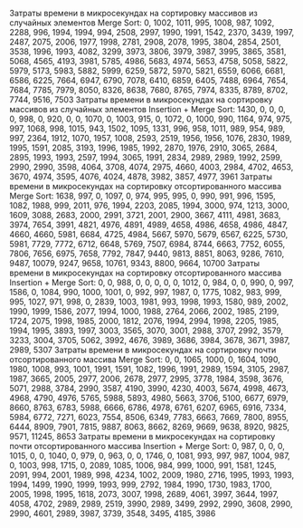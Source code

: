 Затраты времени в микросекундах на сортировку массивов из случайных элементов Merge Sort: 0, 1002, 1011, 995, 1008, 987, 1092, 2288, 996, 1994, 1994, 994, 2508, 2997, 1990, 1991, 1542, 2370, 3439, 1997, 2487, 2075, 2006, 1977, 1998, 2781, 2908, 2078, 1995, 3804, 2854, 2501, 3538, 1996, 1993, 4082, 3299, 3973, 3806, 3979, 3987, 3995, 3865, 3581, 5068, 4565, 4193, 3981, 5785, 4986, 5683, 4974, 5653, 4758, 5058, 5822, 5979, 5173, 5983, 5882, 5999, 6259, 5872, 5970, 5821, 6559, 6066, 6681, 6586, 6225, 7664, 6947, 6790, 7078, 6410, 6859, 6405, 7488, 6964, 7654, 7684, 7785, 7979, 8050, 8326, 8638, 7680, 8765, 7974, 8335, 8789, 8702, 7744, 9516, 7503
Затраты времени в микросекундах на сортировку массивов из случайных элементов Insertion + Merge Sort: 1430, 0, 0, 0, 0, 998, 0, 920, 0, 0, 1070, 0, 1003, 915, 0, 1072, 0, 1000, 990, 1164, 974, 975, 997, 1068, 998, 1015, 943, 1502, 1095, 1331, 996, 958, 1011, 989, 954, 989, 997, 2364, 1912, 1070, 1957, 1008, 2593, 2519, 1956, 1956, 1076, 2830, 1989, 1995, 1591, 2085, 3193, 1996, 1985, 1992, 2870, 1976, 2910, 3065, 2684, 2895, 1993, 1993, 2597, 1994, 3065, 1991, 2834, 2989, 2989, 1992, 2599, 2990, 2990, 3598, 4064, 3708, 4074, 2975, 4660, 4003, 2984, 4702, 4653, 3670, 4974, 3595, 4076, 4024, 4878, 3982, 3857, 4977, 3961
Затраты времени в микросекундах на сортировку отсортированного массива Merge Sort: 1638, 997, 0, 1097, 0, 974, 995, 995, 0, 990, 991, 996, 1595, 1082, 1988, 999, 2011, 976, 1994, 2203, 2085, 1994, 3000, 974, 1213, 3000, 1609, 3088, 2683, 2000, 2991, 3721, 2001, 2900, 3667, 4111, 4981, 3683, 3974, 7654, 3991, 4821, 4976, 4891, 4989, 4658, 4986, 4658, 4986, 4847, 4660, 4660, 5981, 6684, 4725, 4984, 5667, 5970, 5679, 6567, 6225, 5730, 5981, 7729, 7772, 6712, 6648, 5769, 7507, 6984, 8744, 6663, 7752, 6055, 7806, 7656, 6975, 7658, 7792, 7847, 9440, 9813, 8851, 8063, 9286, 7610, 9487, 10079, 9247, 9658, 10761, 9343, 8800, 9664, 10700
Затраты времени в микросекундах на сортировку отсортированного массива Insertion + Merge Sort: 0, 0, 988, 0, 0, 0, 0, 0, 1012, 0, 984, 0, 0, 990, 0, 997, 1586, 0, 1084, 990, 1000, 1001, 0, 992, 997, 1987, 0, 1775, 1082, 983, 999, 995, 1027, 971, 998, 0, 2839, 1003, 1981, 993, 1998, 1993, 1580, 989, 2002, 1990, 1999, 1586, 2077, 1994, 1000, 1988, 2764, 2066, 2002, 1985, 2199, 1724, 2075, 1998, 1985, 2000, 1812, 2076, 1994, 2994, 1998, 2205, 1985, 1994, 1995, 3893, 1997, 3003, 3565, 3070, 3001, 2988, 3707, 2992, 3579, 3233, 3004, 3705, 5062, 3992, 4676, 3989, 3686, 3984, 3678, 3671, 3987, 2989, 5307
Затраты времени в микросекундах на сортировку почти отсортированного массива Merge Sort: 0, 0, 1065, 1000, 0, 1604, 1090, 1980, 1008, 993, 1001, 1991, 1591, 1082, 1996, 1991, 2989, 1594, 3105, 2987, 1987, 3665, 2005, 2977, 2006, 2678, 2977, 2995, 3778, 1984, 3598, 3676, 5071, 2988, 3784, 2990, 3587, 4190, 3990, 4230, 4003, 5674, 4998, 4673, 4968, 4790, 4976, 5765, 5988, 5893, 4980, 5663, 3706, 5100, 6677, 6979, 8660, 8763, 6783, 5988, 6666, 6786, 4978, 6761, 6207, 6965, 6916, 7334, 5984, 6772, 7271, 6023, 7554, 8506, 6349, 7783, 6663, 7669, 7800, 8955, 6444, 8909, 7901, 7815, 9887, 8063, 8662, 8269, 9669, 9638, 8920, 9825, 9571, 11245, 8653
Затраты времени в микросекундах на сортировку почти отсортированного массива Insertion + Merge Sort: 0, 987, 0, 0, 0, 1015, 0, 0, 1040, 0, 979, 0, 963, 0, 0, 1746, 0, 1081, 993, 997, 987, 1004, 987, 0, 1003, 998, 1715, 0, 2089, 1085, 1006, 984, 999, 1000, 991, 1581, 1245, 2091, 994, 2001, 1989, 998, 4234, 1002, 2009, 1980, 2716, 1995, 1993, 1993, 1994, 1499, 1990, 1999, 1993, 999, 2792, 1984, 1990, 1730, 1983, 1700, 2005, 1998, 1995, 1618, 2073, 3007, 1998, 2689, 4061, 3997, 3644, 1997, 4058, 4702, 2989, 2989, 2519, 3990, 2989, 3499, 2992, 2990, 3608, 2990, 2990, 4601, 2989, 3987, 3739, 3548, 3495, 4185, 3986
